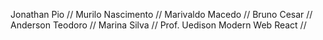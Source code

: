 Jonathan Pio //
Murilo Nascimento //
Marivaldo Macedo //
Bruno Cesar //
Anderson Teodoro // 
Marina Silva //
Prof. Uedison Modern Web React //
